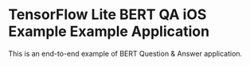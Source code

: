 # TensorFlow Lite BERT QA iOS Example Example Application

This is an end-to-end example of BERT Question & Answer application.
